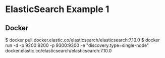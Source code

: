 # ElasticSearch Example 1
## Docker
$ docker pull docker.elastic.co/elasticsearch/elasticsearch:7.10.0
$ docker run -d -p 9200:9200 -p 9300:9300 -e "discovery.type=single-node" docker.elastic.co/elasticsearch/elasticsearch:7.10.0